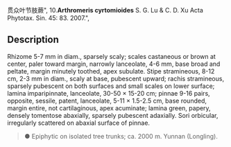 贯众叶节肢蕨",
10.**Arthromeris cyrtomioides** S. G. Lu & C. D. Xu Acta Phytotax. Sin. 45: 83. 2007.",

## Description
Rhizome 5-7 mm in diam., sparsely scaly; scales castaneous or brown at center, paler toward margin, narrowly lanceolate, 4-6 mm, base broad and peltate, margin minutely toothed, apex subulate. Stipe stramineous, 8-12 cm, 2-3 mm in diam., scaly at base, pubescent upward; rachis stramineous, sparsely pubescent on both surfaces and small scales on lower surface; lamina imparipinnate, lanceolate, 30-50 × 15-20 cm; pinnae 9-16 pairs, opposite, sessile, patent, lanceolate, 5-11 × 1.5-2.5 cm, base rounded, margin entire, not cartilaginous, apex acuminate; lamina green, papery, densely tomentose abaxially, sparsely pubescent adaxially. Sori orbicular, irregularly scattered on abaxial surface of pinnae.

> ● Epiphytic on isolated tree trunks; ca. 2000 m. Yunnan (Longling).
